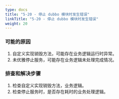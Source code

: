 ```yaml
---
type: docs
title: "5-20 - 停止 dubbo 模块时发生错误"
linkTitle: "5-20 - 停止 dubbo 模块时发生错误"
weight: 20
---
```


### 可能的原因

1. 自定义实现销毁方法，可能存在业务逻辑运行时异常。
2. 未优雅停止服务，可能存在业务逻辑未处理完成情况。

### 排查和解决步骤

1. 检查自定义实现销毁方法，业务逻辑。
2. 检查停止服务时，是否存在耗时的业务处理逻辑。

